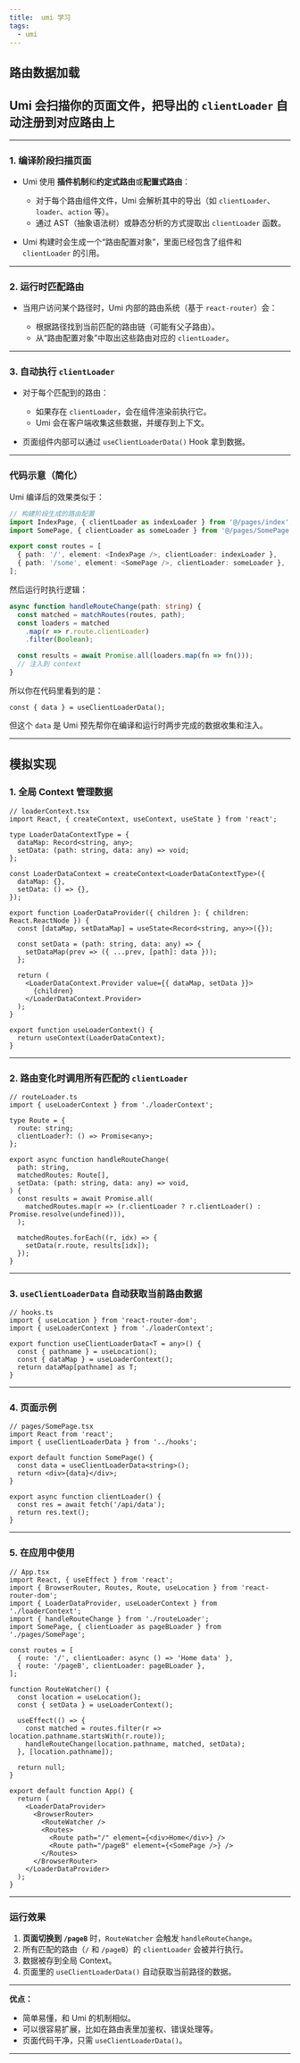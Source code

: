```yaml
---
title:  umi 学习
tags:
  - umi
---
```


## 路由数据加载


## **Umi 会扫描你的页面文件，把导出的 `clientLoader` 自动注册到对应路由上**

---

### 1. 编译阶段扫描页面

* Umi 使用 **插件机制**和**约定式路由**或**配置式路由**：

  * 对于每个路由组件文件，Umi 会解析其中的导出（如 `clientLoader`、`loader`、`action` 等）。
  * 通过 AST（抽象语法树）或静态分析的方式提取出 `clientLoader` 函数。
* Umi 构建时会生成一个“路由配置对象”，里面已经包含了组件和 `clientLoader` 的引用。

---

### 2. 运行时匹配路由

* 当用户访问某个路径时，Umi 内部的路由系统（基于 `react-router`）会：

  * 根据路径找到当前匹配的路由链（可能有父子路由）。
  * 从“路由配置对象”中取出这些路由对应的 `clientLoader`。

---

### 3. 自动执行 `clientLoader`

* 对于每个匹配到的路由：

  * 如果存在 `clientLoader`，会在组件渲染前执行它。
  * Umi 会在客户端收集这些数据，并缓存到上下文。
* 页面组件内部可以通过 `useClientLoaderData()` Hook 拿到数据。

---

### 代码示意（简化）

Umi 编译后的效果类似于：

```ts
// 构建阶段生成的路由配置
import IndexPage, { clientLoader as indexLoader } from '@/pages/index';
import SomePage, { clientLoader as someLoader } from '@/pages/SomePage';

export const routes = [
  { path: '/', element: <IndexPage />, clientLoader: indexLoader },
  { path: '/some', element: <SomePage />, clientLoader: someLoader },
];
```

然后运行时执行逻辑：

```ts
async function handleRouteChange(path: string) {
  const matched = matchRoutes(routes, path);
  const loaders = matched
    .map(r => r.route.clientLoader)
    .filter(Boolean);

  const results = await Promise.all(loaders.map(fn => fn()));
  // 注入到 context
}
```

所以你在代码里看到的是：

```tsx
const { data } = useClientLoaderData();
```

但这个 `data` 是 Umi 预先帮你在编译和运行时两步完成的数据收集和注入。

---

## 模拟实现

### 1. 全局 Context 管理数据

```tsx
// loaderContext.tsx
import React, { createContext, useContext, useState } from 'react';

type LoaderDataContextType = {
  dataMap: Record<string, any>;
  setData: (path: string, data: any) => void;
};

const LoaderDataContext = createContext<LoaderDataContextType>({
  dataMap: {},
  setData: () => {},
});

export function LoaderDataProvider({ children }: { children: React.ReactNode }) {
  const [dataMap, setDataMap] = useState<Record<string, any>>({});

  const setData = (path: string, data: any) => {
    setDataMap(prev => ({ ...prev, [path]: data }));
  };

  return (
    <LoaderDataContext.Provider value={{ dataMap, setData }}>
      {children}
    </LoaderDataContext.Provider>
  );
}

export function useLoaderContext() {
  return useContext(LoaderDataContext);
}
```

---

### 2. 路由变化时调用所有匹配的 `clientLoader`

```tsx
// routeLoader.ts
import { useLoaderContext } from './loaderContext';

type Route = {
  route: string;
  clientLoader?: () => Promise<any>;
};

export async function handleRouteChange(
  path: string,
  matchedRoutes: Route[],
  setData: (path: string, data: any) => void,
) {
  const results = await Promise.all(
    matchedRoutes.map(r => (r.clientLoader ? r.clientLoader() : Promise.resolve(undefined))),
  );

  matchedRoutes.forEach((r, idx) => {
    setData(r.route, results[idx]);
  });
}
```

---

### 3. `useClientLoaderData` 自动获取当前路由数据

```tsx
// hooks.ts
import { useLocation } from 'react-router-dom';
import { useLoaderContext } from './loaderContext';

export function useClientLoaderData<T = any>() {
  const { pathname } = useLocation();
  const { dataMap } = useLoaderContext();
  return dataMap[pathname] as T;
}
```

---

### 4. 页面示例

```tsx
// pages/SomePage.tsx
import React from 'react';
import { useClientLoaderData } from '../hooks';

export default function SomePage() {
  const data = useClientLoaderData<string>();
  return <div>{data}</div>;
}

export async function clientLoader() {
  const res = await fetch('/api/data');
  return res.text();
}
```

---

### 5. 在应用中使用

```tsx
// App.tsx
import React, { useEffect } from 'react';
import { BrowserRouter, Routes, Route, useLocation } from 'react-router-dom';
import { LoaderDataProvider, useLoaderContext } from './loaderContext';
import { handleRouteChange } from './routeLoader';
import SomePage, { clientLoader as pageBLoader } from './pages/SomePage';

const routes = [
  { route: '/', clientLoader: async () => 'Home data' },
  { route: '/pageB', clientLoader: pageBLoader },
];

function RouteWatcher() {
  const location = useLocation();
  const { setData } = useLoaderContext();

  useEffect(() => {
    const matched = routes.filter(r => location.pathname.startsWith(r.route));
    handleRouteChange(location.pathname, matched, setData);
  }, [location.pathname]);

  return null;
}

export default function App() {
  return (
    <LoaderDataProvider>
      <BrowserRouter>
        <RouteWatcher />
        <Routes>
          <Route path="/" element={<div>Home</div>} />
          <Route path="/pageB" element={<SomePage />} />
        </Routes>
      </BrowserRouter>
    </LoaderDataProvider>
  );
}
```

---

### 运行效果

1. **页面切换到 `/pageB`** 时，`RouteWatcher` 会触发 `handleRouteChange`。
2. 所有匹配的路由（`/` 和 `/pageB`）的 `clientLoader` 会被并行执行。
3. 数据被存到全局 Context。
4. 页面里的 `useClientLoaderData()` 自动获取当前路径的数据。

---

**优点：**

* 简单易懂，和 Umi 的机制相似。
* 可以很容易扩展，比如在路由表里加鉴权、错误处理等。
* 页面代码干净，只需 `useClientLoaderData()`。

---



